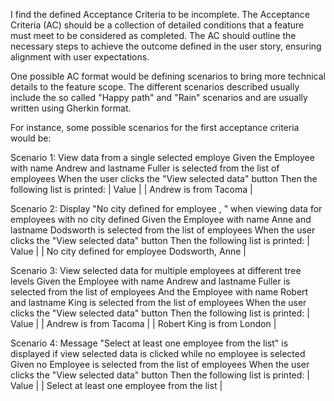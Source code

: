 I find the defined Acceptance Criteria to be incomplete. The Acceptance Criteria (AC) should be a collection of detailed conditions that a feature must meet to be considered as completed. The AC should outline the necessary steps to achieve the outcome defined in the user story, ensuring alignment with user expectations. 

One possible AC format would be defining scenarios to bring more technical details to the feature scope. The different scenarios described usually include the so called "Happy path" and "Rain" scenarios and are usually written using Gherkin format.

For instance, some possible scenarios for the first acceptance criteria would be:

Scenario 1: View data from a single selected employe 
    Given the Employee with name Andrew and lastname Fuller is selected from the list of employees
    When the user clicks the "View selected data" button
    Then the following list is printed:
        | Value                 |
        | Andrew is from Tacoma |

Scenario 2: Display "No city defined for employee <EmpLN>, <EmpFN>" when viewing data for employees with no city defined
    Given the Employee with name Anne and lastname Dodsworth is selected from the list of employees
    When the user clicks the "View selected data" button
    Then the following list is printed:
        | Value                                        |
        | No city defined for employee Dodsworth, Anne |

Scenario 3: View selected data for multiple employees at different tree levels
    Given the Employee with name Andrew and lastname Fuller is selected from the list of employees
    And the Employee with name Robert and lastname King is selected from the list of employees
    When the user clicks the "View selected data" button
    Then the following list is printed:
        | Value                      |
        | Andrew is from Tacoma      |
        | Robert King is from London |

Scenario 4: Message "Select at least one employee from the list" is displayed if view selected data is clicked while no employee is selected
    Given no Employee is selected from the list of employees
    When the user clicks the "View selected data" button
    Then the following list is printed:
        | Value                                           |
        | Select at least one employee from the list      |
